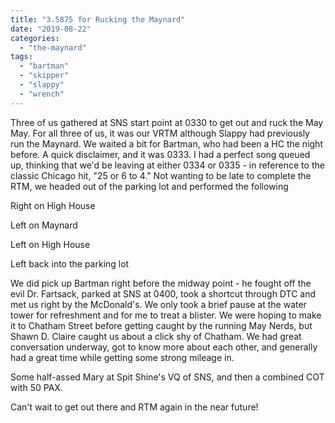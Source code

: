 ```yaml
---
title: "3.5875 for Rucking the Maynard"
date: "2019-08-22"
categories: 
  - "the-maynard"
tags: 
  - "bartman"
  - "skipper"
  - "slappy"
  - "wrench"
---
```


Three of us gathered at SNS start point at 0330 to get out and ruck the May May. For all three of us, it was our VRTM although Slappy had previously run the Maynard. We waited a bit for Bartman, who had been a HC the night before. A quick disclaimer, and it was 0333. I had a perfect song queued up, thinking that we'd be leaving at either 0334 or 0335 - in reference to the classic Chicago hit, "25 or 6 to 4." Not wanting to be late to complete the RTM, we headed out of the parking lot and performed the following

Right on High House

Left on Maynard

Left on High House

Left back into the parking lot

We did pick up Bartman right before the midway point - he fought off the evil Dr. Fartsack, parked at SNS at 0400, took a shortcut through DTC and met us right by the McDonald's. We only took a brief pause at the water tower for refreshment and for me to treat a blister. We were hoping to make it to Chatham Street before getting caught by the running May Nerds, but Shawn D. Claire caught us about a click shy of Chatham. We had great conversation underway, got to know more about each other, and generally had a great time while getting some strong mileage in.

Some half-assed Mary at Spit Shine's VQ of SNS, and then a combined COT with 50 PAX.

Can't wait to get out there and RTM again in the near future!
